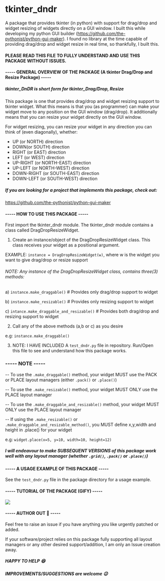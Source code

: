 # tkinter_dndr
A package that provides tkinter (in python) with support for drag/drop and widget resizing of widgets directly on a GUI window. I built this while developing my python GUI builder (https://github.com/the-pythonist/python-gui-maker). I found no library at the time capable of providing drag/drop and widget resize in real time, so thankfully, I built this.


#### PLEASE READ THIS FILE TO FULLY UNDERSTAND AND USE THIS PACKAGE WITHOUT ISSUES. #### 

#### ----- GENERAL OVERVIEW OF THE PACKAGE (A tkinter Drag/Drop and Resize Package) -----

##### tkinter_DnDR is short form for tkinter_Drag/Drop, Resize

This package is one that provides drag/drop and widget resizing support to tkinter widget. What this means is that you (as programmer) can make your widget move to any position on the GUI window (drag/drop). It additionally means that you can resize your widget directly on the GUI window.

For widget resizing, you can resize your widget in any direction you can think of (even diagonally), whether:

* UP (or NORTH) direction
* DOWN(or SOUTH) direction
* RIGHT (or EAST) direction
* LEFT (or WEST) direction
* UP-RIGHT (or NORTH-EAST) direction
* UP-LEFT (or NORTH-WEST) direction
* DOWN-RIGHT (or SOUTH-EAST) direction
* DOWN-LEFT (or SOUTH-WEST) direction

##### If you are looking for a project that implements this package, check out:
https://github.com/the-pythonist/python-gui-maker

#### ----- HOW TO USE THIS PACKAGE -----

First import the tkinter_dndr module.
The tkinter_dndr module contains a class called DragDropResizeWidget. 

1) Create an instance/object of the DragDropResizeWidget class. This class receives your widget as a positional argument.

EXAMPLE: ```instance = DragDropResizeWidget(w)```, where w is the widget you want to give drag/drop or resize support

###### NOTE: Any instance of the DragDropResizeWidget class, contains three(3) methods:

a) ```instance.make_draggable()``` # Provides only drag/drop support to widget

b) ```instance.make_resizable()``` # Provides only resizing support to widget

c) ```intance.make_draggable_and_resizable()``` # Provides both drag/drop and resizing support to widget
   
2) Call any of the above methods (a,b or c) as you desire

e.g: ```instance.make_draggable()```

3) NOTE: I HAVE INCLUDED A ```test_dndr.py``` file in repository. Run/Open this file to see and understand how this package works.


### ----- NOTE -----

-- To use the ```.make_draggable()``` method, your widget MUST use the PACK or PLACE layout managers (either ```.pack()``` or ```.place()```)

-- To use the ```.make_resizable()``` method, your widget MUST ONLY use the PLACE layout manager

-- To use the ```.make_draggable_and_resizable()``` method, your widget MUST ONLY use the PLACE layout manager

-- If using the ```.make_resizable()``` or ```.make_draggable_and_resizable_method()```, you MUST define x,y,width and height in .place() for your widget

e.g: ```widget.place(x=5, y=10, width=10, height=12)```

##### _I will endeavour to make SUBSEQUENT VERSIONS of this package work well with any layout manager (whether ```.grid()```, ```.pack()``` or ```.place()```)_


#### ----- A USAGE EXAMPLE OF THIS PACKAGE -----

See the ```test_dndr.py``` file in the package directory for a usage example.

#### ----- TUTORIAL OF THE PACKAGE (GIFY) -----
<img src="https://github.com/the-pythonist/tkinter_dndr/blob/main/tkinter_dndr_gify.gif" />


#### ----- AUTHOR OUT 🙂 -----

Feel free to raise an issue if you have anything you like urgently patched or added. 

If your software/project relies on this package fully supporting all layout managers or any other desired support/addition, I am only an Issue creation away.

##### HAPPY TO HELP 😄

##### IMPROVEMENTS/SUGGESTIONS are welcome 😉
